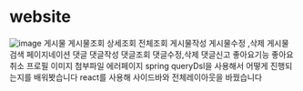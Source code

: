 # website
![image](https://github.com/seyoki/website/assets/159132449/4a8cead5-a2c1-4298-b3e3-90ad13fa3075)
게시물
게시물조회
상세조회
전체조회
게시물작성
게시물수정 ,삭제
게시물 검색
페이지네이션
댓글
댓글작성
댓글조회
댓글수정,삭제
댓글신고
좋아요기능
좋아요취소
프로필 이미지
첨부파일
에러페이지
spring queryDsl을 사용해서 어떻게 진행되는지를 배워봣습니다
react를 사용해 사이드바와 전체레이아웃을 바꿨습니다 
